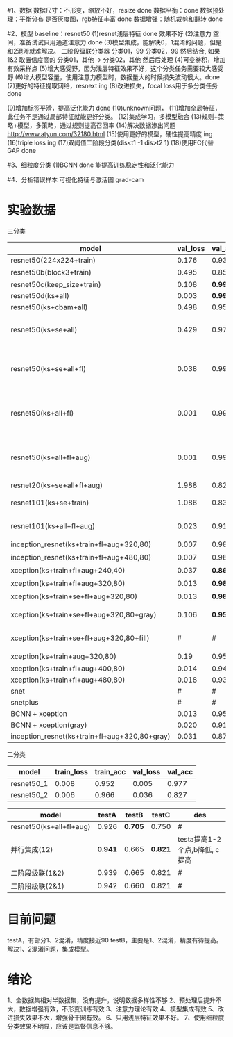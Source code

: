 
#1、数据
数据尺寸：不形变，缩放不好，resize done
数据平衡：done
数据预处理：平衡分布 是否灰度图，rgb特征丰富 done 
数据增强：随机裁剪和翻转 done

#2、模型
baseline：resnet50
(1)resnet浅层特征 done 效果不好
(2)注意力 空间，准备试试只用通道注意力 done 
(3)模型集成，能解决0，1混淆的问题，但是和2混淆就难解决。 二阶段级联分类器
 分类01，99 
 分类02，99  然后结合, 如果1&2 取置信度高的
 分类01，其他 -> 分类02，其他
然后后处理
(4)可变卷积，增加有效采样点
(5)增大感受野，因为浅层特征效果不好，这个分类任务需要较大感受野
(6)增大模型容量，使用注意力模型时，数据量大的时候损失波动很大。done
(7)更好的特征提取网络，resnext ing
(8)改进损失，focal loss用于多分类任务 done

(9)增加标签平滑，提高泛化能力 done
(10)unknown问题，
(11)增加全局特征，此任务不是通过局部特征就能更好分类。
(12)集成学习，多模型融合
(13)规则+策略+模型，多策略，通过规则提高召回率
(14)解决数据渗出问题 http://www.atyun.com/32180.html
(15)使用更好的模型，硬性提高精度 ing
(16)triple loss  ing
(17)双阈值二阶段分类(dis<t1 -1 dis>t2 1)
(18)使用FC代替GAP done

#3、细粒度分类
(1)BCNN done 能提高训练稳定性和泛化能力

#4、分析错误样本
可视化特征与激活图 grad-cam


# 实验数据

三分类

| model | val_loss | val_acc | test(32130) | testA(3257) | testB(200) | testC(56) | description |
| --- | --- | --- | --- | --- | --- | --- | --- |
| resnet50(224x224+train) | 0.176 | 0.939 | 0.936 | 0.863 | 0.705 | 0.893 | baseline |
| resnet50b(block3+train) | 0.495 | 0.858 | 0.853 | 0.202 | 0.304 | **0.964** | 偶然性 |
| resnet50c(keep_size+train) | 0.108 | **0.996** | **0.955** | **0.896** | 0.600 | **0.964** | # |
| resnet50d(ks+all) | 0.003 | **0.999** | **0.999** | 0.798 | 0.515 | **0.946** |
| resnet50(ks+cbam+all) | 0.498 | 0.955 | 0.956 | 0.460 | 0.385 | 0.625 |
| resnet50(ks+se+all) | 0.429 | 0.977 | 0.978 | **0.896** | 0.600 | **0.964** | 泛化性能差,没有学到通用特征 |
| resnet50(ks+se+all+fl) | 0.038 | 0.997 | 0.990 | **0.889** | 0.575 | **0.911** | 增强hard样本损失,能提高hard样本分对置信度 |
| resnet50(ks+all+fl) | 0.001 | 0.998 | 0.998 | **0.891** | 0.580 | **0.964** | 增强hard样本损失,能提高hard样本分对置信度 |
| resnet50(ks+all+fl+aug) | 0.001 | 0.998 | 0.998 | **0.926** | 0.705 | 0.750 | 增强hard样本损失,能提高hard样本分对置信度 |
| resnet20(ks+se+all+fl+aug) | 1.988 | 0.827 | # | 0.6875 | # | # |
| resnet101(ks+se+train) | 1.086 | 0.836 | 0.920 | **0.830** | **0.840** | 0.500 | 增大模型容量 |
| resnet101(ks+all+fl+aug) | 0.023 | 0.910 | # | 0.928 | 0.685 | 0.589 | 能提高1个点 |
| inception_resnet(ks+train+fl+aug+320,80) | 0.007 | 0.988 | # | 0.971 | 0.750 | 0.929 | testA提高 |
| inception_resnet(ks+train+fl+aug+480,80) | 0.007 | 0.988 | # | 0.971 | 0.750 | 0.929 | testA提高 |
| xception(ks+train+fl+aug+240,40) | 0.037 | **0.863** | # | **0.876** | 0.670 | **0.911** | testA提高 |
| xception(ks+train+fl+aug+320,80) | 0.013 | **0.984** | # | **0.971** | 0.745 | **0.946** | testA提高 |
| xception(ks+train+se+fl+aug+320,80) | 0.013 | **0.984** | # | **0.969** | 0.710 | **0.964** | se后 |
| xception(ks+train+se+fl+aug+320,80+gray) | 0.106 | **0.956** | low | # | # | # | 灰度图效果不好 |
| xception(ks+train+se+fl+aug+320,80+fill) | # | # | low | # | # | # | 填充效果不好 |
| xception(ks+train+aug+320,80) | 0.19 | 0.952 | # | **0.975** | 0.715 | 0.571 | 没fl |
| xception(ks+train+fl+aug+400,80) | 0.014 | 0.947 | # | 0.961 | 0.745 | 0.839 | # |
| xception(ks+train+fl+aug+480,80) | 0.018 | 0.938 | # | 0.951 | 0.730 | 0.768 | # |
| snet | # | # |
| snetplus | # | # |
| BCNN + xception | 0.013 | 0.954 | # | 0.967 | 0.735 | 0.982 |
| BCNN + xception(gray) | 0.020 | 0.917 | # | 0.930 | 0.683 | 0.609 |
| inception_resnet(ks+train+fl+aug+320,80+gray) | 0.031 | 0.874 | # | 0.894 | 0.660 | 0.589 | # |

二分类

| model | train_loss | train_acc | val_loss | val_acc | 
| --- | --- | --- | --- | --- |
|resnet50_1|0.008|0.952|0.005|0.977|
|resnet50_2|0.006|0.966|0.036|0.827|


| model | testA | testB | testC | des |
| --- | --- | --- | --- | --- |
| resnet50(ks+all+fl+aug) | 0.926 | **0.705** | 0.750 | # |
| 并行集成(12) | **0.941** | 0.665 | **0.821** | testa提高1-2个点,b降低, c提高 |
| 二阶段级联(1&2) | 0.939 | 0.665 | 0.821 | # |
| 二阶段级联(2&1) | 0.942 | 0.660 | 0.821 | # |


# 目前问题
 
testA，有部分1、2混淆，精度接近90
testB，主要是1、2混淆，精度有待提高。
解决1、2混淆问题，集成模型。

# 结论
1、全数据集相对半数据集，没有提升，说明数据多样性不够
2、预处理后提升不大，数据增强有效，不形变训练有效
3、注意力理论有效
4、模型集成有效
5、改进损失效果不大，增强骨干网有效。
6、只用浅层特征效果不好。
7、使用细粒度分类效果不明显，应该是监督信息不够。

